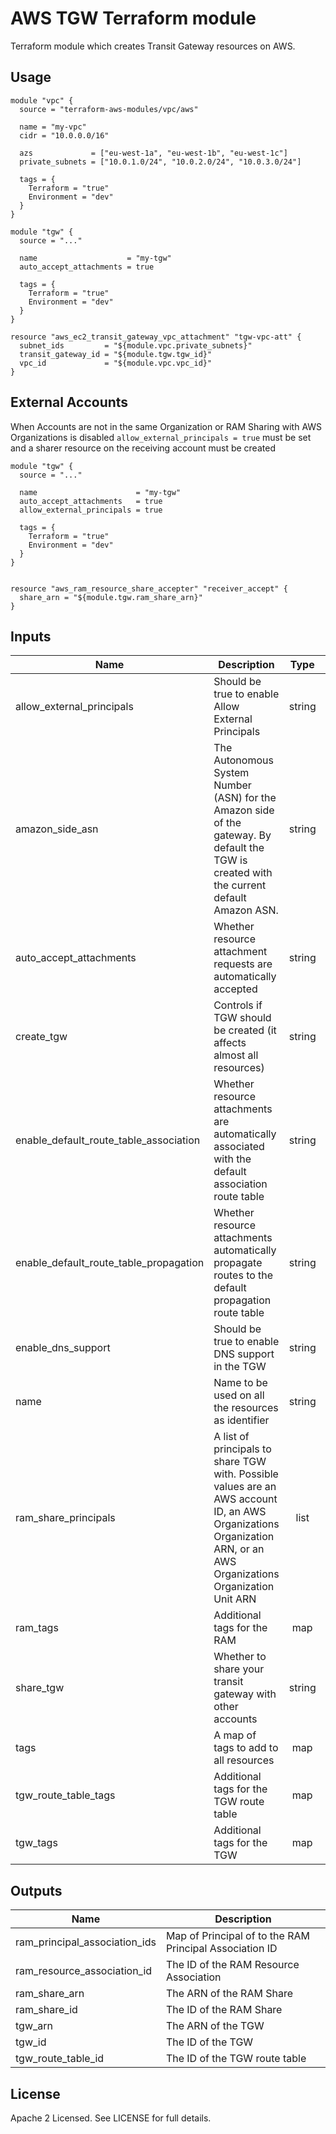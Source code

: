 # AWS TGW Terraform module

Terraform module which creates Transit Gateway resources on AWS.

## Usage

```hcl
module "vpc" {
  source = "terraform-aws-modules/vpc/aws"

  name = "my-vpc"
  cidr = "10.0.0.0/16"

  azs             = ["eu-west-1a", "eu-west-1b", "eu-west-1c"]
  private_subnets = ["10.0.1.0/24", "10.0.2.0/24", "10.0.3.0/24"]

  tags = {
    Terraform = "true"
    Environment = "dev"
  }
}

module "tgw" {
  source = "..."

  name                    = "my-tgw"
  auto_accept_attachments = true

  tags = {
    Terraform = "true"
    Environment = "dev"
  }
}

resource "aws_ec2_transit_gateway_vpc_attachment" "tgw-vpc-att" {
  subnet_ids         = "${module.vpc.private_subnets}"
  transit_gateway_id = "${module.tgw.tgw_id}"
  vpc_id             = "${module.vpc.vpc_id}"
}
```

## External Accounts
When Accounts are not in the same Organization or RAM Sharing with AWS Organizations is disabled 
`allow_external_principals = true` must be set and a sharer resource on the receiving account must be created


```hcl-terraform
module "tgw" {
  source = "..."

  name                      = "my-tgw"
  auto_accept_attachments   = true
  allow_external_principals = true

  tags = {
    Terraform = "true"
    Environment = "dev"
  }
}


resource "aws_ram_resource_share_accepter" "receiver_accept" {
  share_arn = "${module.tgw.ram_share_arn}"
}
```


<!-- BEGINNING OF PRE-COMMIT-TERRAFORM DOCS HOOK -->
## Inputs

| Name | Description | Type | Default | Required |
|------|-------------|:----:|:-----:|:-----:|
| allow\_external\_principals | Should be true to enable Allow External Principals | string | `"false"` | no |
| amazon\_side\_asn | The Autonomous System Number (ASN) for the Amazon side of the gateway. By default the TGW is created with the current default Amazon ASN. | string | `"64512"` | no |
| auto\_accept\_attachments | Whether resource attachment requests are automatically accepted | string | `"false"` | no |
| create\_tgw | Controls if TGW should be created (it affects almost all resources) | string | `"true"` | no |
| enable\_default\_route\_table\_association | Whether resource attachments are automatically associated with the default association route table | string | `"true"` | no |
| enable\_default\_route\_table\_propagation | Whether resource attachments automatically propagate routes to the default propagation route table | string | `"true"` | no |
| enable\_dns\_support | Should be true to enable DNS support in the TGW | string | `"true"` | no |
| name | Name to be used on all the resources as identifier | string | `""` | no |
| ram\_share\_principals | A list of principals to share TGW with. Possible values are an AWS account ID, an AWS Organizations Organization ARN, or an AWS Organizations Organization Unit ARN | list | `[]` | no |
| ram\_tags | Additional tags for the RAM | map | `{}` | no |
| share\_tgw | Whether to share your transit gateway with other accounts | string | `"true"` | no |
| tags | A map of tags to add to all resources | map | `{}` | no |
| tgw\_route\_table\_tags | Additional tags for the TGW route table | map | `{}` | no |
| tgw\_tags | Additional tags for the TGW | map | `{}` | no |

## Outputs

| Name | Description |
|------|-------------|
| ram\_principal\_association\_ids | Map of Principal of to the RAM Principal Association ID |
| ram\_resource\_association\_id | The ID of the RAM Resource Association |
| ram\_share\_arn | The ARN of the RAM Share |
| ram\_share\_id | The ID of the RAM Share |
| tgw\_arn | The ARN of the TGW |
| tgw\_id | The ID of the TGW |
| tgw\_route\_table\_id | The ID of the TGW route table |

<!-- END OF PRE-COMMIT-TERRAFORM DOCS HOOK -->

## License

Apache 2 Licensed. See LICENSE for full details.
